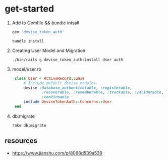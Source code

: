 # get-started
1. Add to Gemfile && bundle intsall
   ```rb
   gem 'devise_token_auth'
   ```
   ```shell
   bundle install
   ```
2. Creating User Model and Migration
    ```shell
    ./bin/rails g devise_token_auth:install User auth
    ```
3. model/user.rb
   ```rb
    class User < ActiveRecord::Base
        # Include default devise modules.
        devise :database_authenticatable, :registerable,
                :recoverable, :rememberable, :trackable, :validatable,
                :confirmable
        include DeviseTokenAuth::Concerns::User
    end
   ```
4. db:migrate
   ```shell
   rake db:migrate
   ```

## resources
- https://www.jianshu.com/p/8068d539a539
